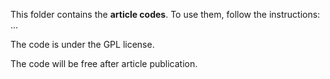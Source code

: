 This folder contains the **article codes**. To use them, follow the instructions: ... 

The code is under the GPL license.

The code will be free after article publication.
